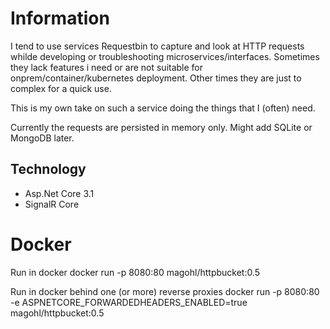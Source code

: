 # Information

I tend to use services Requestbin to capture and look at HTTP requests whilde developing or troubleshooting microservices/interfaces. Sometimes they lack features i need or are not suitable for onprem/container/kubernetes deployment. Other times they are just to complex for a quick use.

This is my own take on such a service doing the things that I (often) need.

Currently the requests are persisted in memory only. Might add SQLite or MongoDB later.

## Technology
- Asp.Net Core 3.1
- SignalR Core


# Docker
Run in docker
docker run -p 8080:80 magohl/httpbucket:0.5

Run in docker behind one (or more) reverse proxies
docker run -p 8080:80 -e ASPNETCORE_FORWARDEDHEADERS_ENABLED=true magohl/httpbucket:0.5
